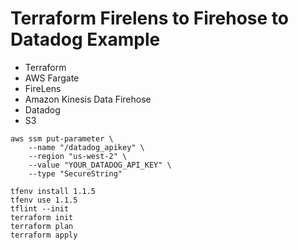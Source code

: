 # Terraform Firelens to Firehose to Datadog Example

 * Terraform
  * AWS Fargate
  * FireLens
  * Amazon Kinesis Data Firehose
  * Datadog  
  * S3
 

```
aws ssm put-parameter \
    --name "/datadog_apikey" \
    --region "us-west-2" \
    --value "YOUR_DATADOG_API_KEY" \
    --type "SecureString"
```

```
tfenv install 1.1.5
tfenv use 1.1.5
tflint --init 
terraform init
terraform plan
terraform apply
```
